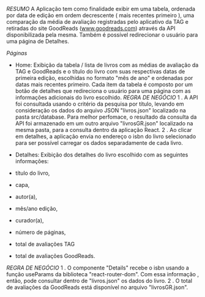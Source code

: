 *RESUMO*
A Aplicação tem como finalidade exibir em uma tabela, ordenada por data de edição em ordem decrescente ( mais recentes primeiro ), uma comparação da média de avaliação registradas pelo aplicativo da TAG e retiradas do site GoodReads (www.goodreads.com) através da API disponibilizada pela mesma. Também é possível redirecionar o usuário para uma página de Detalhes.

*Páginas*
- Home:
Exibição da tabela / lista de livros com as médias de avaliação da TAG e GoodReads e o título do livro com suas respectivas datas de primeira edição, escolhidas no formato "mês de ano" e ordenadas por datas mais recentes primeiro. Cada item da tabela é composto por um botão de detalhes que redireciona o usuário para uma página com as informações adicionais do livro escolhido.
 *REGRA DE NEGÓCIO*
    1 . A API foi consultada usando o critério da pesquisa por título, levando em consideração os dados do arquivo JSON "livros.json" localizado na pasta src/database. Para melhor perfomace, o resultado da consulta da API foi armazenado em um outro arquivo "livrosGR.json" localizado na mesma pasta, para a consulta dentro da aplicação React.
    2 . Ao clicar em detalhes, a aplicação envia no endereço o isbn do livro selecionado para ser possível carregar os dados separadamente de cada livro.

- Detalhes:
Exibição dos detalhes do livro escolhido com as seguintes informações:

- título do livro,
- capa,
- autor(a),
- mês/ano edição,
- curador(a),
- número de páginas,
- total de avaliações TAG
- total de avaliações GoodReads.

*REGRA DE NEGÓCIO*
    1 . O componente "Details" recebe o isbn usando a função useParams da biblioteca "react-router-dom". Com essa informação , então, pode consultar dentro de "livros.json" os dados do livro.
    2 . O total de avaliações da GoodReads está disponível no arquivo "livrosGR.json".